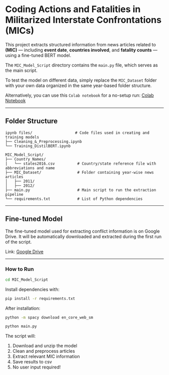 # Coding Actions and Fatalities in Militarized Interstate Confrontations (MICs)

This project extracts structured information from news articles related to **(MIC)** — including **event date**, **countries involved**, and **fatality counts** — using a fine-tuned BERT model.

The `MIC_Model_Script` directory contains the `main.py` file, which serves as the main script.

To test the model on different data, simply replace the `MIC_Dataset` folder with your own data organized in the same year-based folder structure.

Alternatively, you can use this `Colab notebook` for a no-setup run: [Colab Notebook](https://colab.research.google.com/drive/1GOfUFwdlnhcXQ0e1cVGIi_i-kpCBP78-?usp=sharing)

---

## Folder Structure

    ipynb files/                   # Code files used in creating and training models
    ├── Cleaning_&_Preprocessing.ipynb    
    └── Training_DistilBERT.ipynb

    MIC_Model_Script/
    ├── Country_Names/
    |   └── states2016.csv          # Country/state reference file with abbreviations and name
    ├── MIC_Dataset/                # Folder containing year-wise news articles
    │   ├── 2011/
    │   ├── 2012/
    ├── main.py                     # Main script to run the extraction pipeline  
    └── requirements.txt            # List of Python dependencies  

---

## Fine-tuned Model
The fine-tuned model used for extracting conflict information is on Google Drive. It will be automatically downloaded and extracted during the first run of the script.

Link:
[Google Drive](https://drive.google.com/drive/folders/17zm1pC4VyzDt-sKau_O4rJio6q1ENtlh?usp=sharing)

---

### How to Run

```bash
cd MIC_Model_Script
```

Install dependencies with:
```bash
pip install -r requirements.txt
```
After installation:
```bash
python -m spacy download en_core_web_sm
```

```bash
python main.py
```
The script will:
1. Download and unzip the model
2. Clean and preprocess articles
3. Extract relevant MIC information
4. Save results to csv
5. No user input required!

